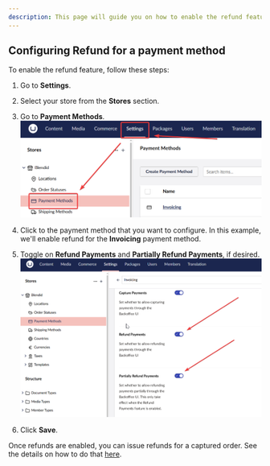 ```yaml
---
description: This page will guide you on how to enable the refund feature for a payment method.
---
```


## Configuring Refund for a payment method

To enable the refund feature, follow these steps:

1. Go to **Settings**.
2. Select your store from the **Stores** section.
3. Go to **Payment Methods**.
![Payment Methods](../../media/payment_methods_list.png)

4. Click to the payment method that you want to configure. In this example, we'll enable refund for the **Invoicing** payment method.

5. Toggle on **Refund Payments** and **Partially Refund Payments**, if desired.
![Refund settings](../../media/payment_method_refund_section.png)

6. Click **Save**.

Once refunds are enabled, you can issue refunds for a captured order. See the details on how to do that [here](./issue-a-refund.md).
